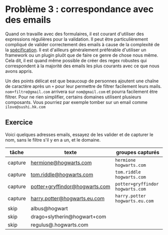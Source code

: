 # Problème 3 : correspondance avec des emails

Quand on travaille avec des formulaires, il est courant d'utiliser des expressions régulières pour la validation. Il peut être particulièrement compliqué de valider correctement des emails à cause de la complexité de la [spécification](https://datatracker.ietf.org/doc/html/rfc2822#section-3.4.1). Il est d'ailleurs généralement préférable d'utiliser un framework ou un plugin pluôt que de faire ce genre de chose nous même. Cela dit, il est quand même possible de créer des regex robustes qui correspondent à la majorité des emails les plus courants avec ce que nous avons appris.

Un des points délicat est que beaucoup de personnes ajoutent une chaîne de caractère après un `+` pour leur permettre de filtrer facilement leurs mails. `nom+filtre@gmail.com` arrivera sur `nom@gmail.com` et pourra facilement être filtrer. Pour ne rien simplifier, certains domaines utilisent plusieurs composants. Vous pourriez par exemple tomber sur un email comme `ilove@sushi.hk.com`

## Exercice

Voici quelques adresses emails, essayez de les valider et de capturer le nom, sans le filtre s'il y en a un, et le domaine.

| tâche   | texte                          | groupes capturés                 |
| ------- | ------------------------------ | -------------------------------- |
| capture | hermione@hogwarts.com          | `hermione` `hogwarts.com`        |
| capture | tom.riddle@hogwarts.com        | `tom.riddle` `hogwarts.com`      |
| capture | potter+gryffindor@hogwarts.com | `potter+gryffindor` `hogwarts.com`          |
| capture | harry.potter@hogwarts.eu.com   | `harry.potter` `hogwarts.eu.com` |
| skip    | albus@hogwart                  |                                  |
| skip    | drago+slytherin@hogwart+com    |                                  |
| skip    | regulus@.hogwarts.com          |                                  |
